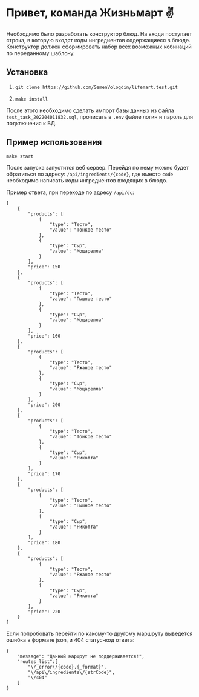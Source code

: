 # Привет, команда Жизньмарт ✌

Необходимо было разработать конструктор блюд. 
На входи поступает строка, в которую входят коды ингредиентов содержащиеся в блюде.
Конструктор должен сформировать набор всех возможных кобинаций по переданному шаблону.

## Установка

1. `git clone https://github.com/SemenVologdin/lifemart.test.git`

2. `make install`

После этого необходимо сделать импорт базы данных из файла `test_task_202204011832.sql`,  прописать в `.env` файле логин и пароль для подключения к БД.

## Пример использования 

`make start`

После запуска запустится веб сервер. 
Перейдя по нему можно будет обратиться по адресу: `/api/ingredients/{code}`, 
где вместо `code` необходимо написать коды ингредиентов входящих в блюдо.

Пример ответа, при переходе по адресу `/api/dc`:
```
[
    {
        "products": [
            {
                "type": "Тесто",
                "value": "Тонкое тесто"
            },
            {
                "type": "Сыр",
                "value": "Моцарелла"
            }
        ],
        "price": 150
    },
    {
        "products": [
            {
                "type": "Тесто",
                "value": "Пышное тесто"
            },
            {
                "type": "Сыр",
                "value": "Моцарелла"
            }
        ],
        "price": 160
    },
    {
        "products": [
            {
                "type": "Тесто",
                "value": "Ржаное тесто"
            },
            {
                "type": "Сыр",
                "value": "Моцарелла"
            }
        ],
        "price": 200
    },
    {
        "products": [
            {
                "type": "Тесто",
                "value": "Тонкое тесто"
            },
            {
                "type": "Сыр",
                "value": "Рикотта"
            }
        ],
        "price": 170
    },
    {
        "products": [
            {
                "type": "Тесто",
                "value": "Пышное тесто"
            },
            {
                "type": "Сыр",
                "value": "Рикотта"
            }
        ],
        "price": 180
    },
    {
        "products": [
            {
                "type": "Тесто",
                "value": "Ржаное тесто"
            },
            {
                "type": "Сыр",
                "value": "Рикотта"
            }
        ],
        "price": 220
    }
]
```

Если попробовать перейти по какому-то другому маршруту выведется ошибка в формате json, и 404 статус-код ответа: 
```
{
    "message": "Данный маршрут не поддерживается!",
    "routes_list":[
        "\/_error\/{code}.{_format}",
        "\/api\/ingredients\/{strCode}",
        "\/404"
    ]
}
```